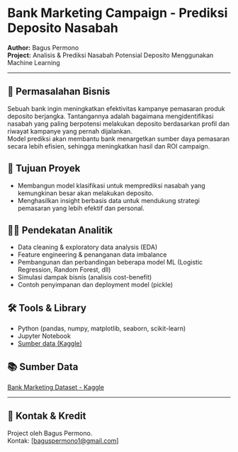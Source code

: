 # Bank Marketing Campaign - Prediksi Deposito Nasabah

**Author:** Bagus Permono  
**Project:** Analisis & Prediksi Nasabah Potensial Deposito Menggunakan Machine Learning

---

## 📌 Permasalahan Bisnis

Sebuah bank ingin meningkatkan efektivitas kampanye pemasaran produk deposito berjangka. Tantangannya adalah bagaimana mengidentifikasi nasabah yang paling berpotensi melakukan deposito berdasarkan profil dan riwayat kampanye yang pernah dijalankan.  
Model prediksi akan membantu bank menargetkan sumber daya pemasaran secara lebih efisien, sehingga meningkatkan hasil dan ROI campaign.

## 🎯 Tujuan Proyek

- Membangun model klasifikasi untuk memprediksi nasabah yang kemungkinan besar akan melakukan deposito.
- Menghasilkan insight berbasis data untuk mendukung strategi pemasaran yang lebih efektif dan personal.

## 🧑‍💻 Pendekatan Analitik

- Data cleaning & exploratory data analysis (EDA)
- Feature engineering & penanganan data imbalance
- Pembangunan dan perbandingan beberapa model ML (Logistic Regression, Random Forest, dll)
- Simulasi dampak bisnis (analisis cost-benefit)
- Contoh penyimpanan dan deployment model (pickle)

## 🛠️ Tools & Library

- Python (pandas, numpy, matplotlib, seaborn, scikit-learn)
- Jupyter Notebook
- [Sumber data (Kaggle)](https://www.kaggle.com/datasets/janiobachmann/bank-marketing-dataset)


## 📚 Sumber Data
[Bank Marketing Dataset - Kaggle](https://www.kaggle.com/datasets/janiobachmann/bank-marketing-dataset)

---

## 📣 Kontak & Kredit

Project oleh Bagus Permono.  
Kontak: [baguspermono1@gmail.com]


